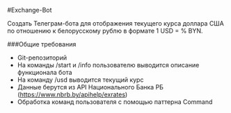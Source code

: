 #Exchange-Bot

Создать Телеграм-бота для отображения текущего курса доллара США по отношению к белорусскому рублю в формате 1 USD = %
BYN.

###Общие требования
- Git-репозиторий
- На команды /start и /info пользователю выводится описание функционала бота
- На команду /usd выводится текущий курс
- Данные берутся из API Национального Банка РБ (https://www.nbrb.by/apihelp/exrates)
- Обработка команд пользователя с помощью паттерна Command

